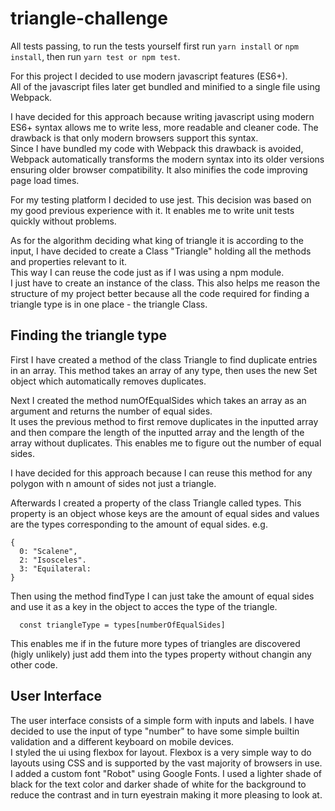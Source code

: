# triangle-challenge

All tests passing, to run the tests yourself first run `yarn install` or `npm install`, then run `yarn test or npm test`.

For this project I decided to use modern javascript features (ES6+).  
All of the javascript files later get bundled and minified to a single file using Webpack.

I have decided for this approach because writing javascript using modern ES6+ syntax allows me to write less, more readable and cleaner code. The drawback is that only modern browsers support this syntax.  
Since I have bundled my code with Webpack this drawback is avoided, Webpack automatically transforms the modern syntax into its older versions ensuring older browser compatibility. It also minifies the code improving page load times.

For my testing platform I decided to use jest. This decision was based on my good previous experience with it.
It enables me to write unit tests quickly without problems.

As for the algorithm deciding what king of triangle it is according to the input, I have decided to create a Class "Triangle" holding all the methods and properties relevant to it.  
This way I can reuse the code just as if I was using a npm module.  
I just have to create an instance of the class. This also helps me reason the structure of my project better because all the code required for finding a triangle type is in one place - the triangle Class.

## Finding the triangle type ##

First I have created a method of the class Triangle to find duplicate entries in an array. This method takes an array of any type, 
then uses the new Set object which automatically removes duplicates.

Next I created the method numOfEqualSides which takes an array as an argument and returns the number of equal sides.     
It uses the previous method to first remove duplicates in the inputted array and then compare the length of the inputted array and the length of the array without duplicates. This enables me to figure out the number of equal sides.  

I have decided for this approach because I can reuse this method for any polygon with n amount of sides not just a triangle.

Afterwards I created a property of the class Triangle called types.
This property is an object whose keys are the amount of equal sides and values are the types corresponding to the amount of equal sides.
e.g.
```
{
  0: "Scalene",
  2: "Isosceles".
  3: "Equilateral:
}
```
Then using the method findType I can just take the amount of equal sides and use it as a key in the object to acces the type of the triangle.
```
  const triangleType = types[numberOfEqualSides] 
```

This enables me if in the future more types of triangles are discovered (higly unlikely) just add them into the types property without changin any other code.

## User Interface ##
The user interface consists of a simple form with inputs and labels. I have decided to use the input of type "number" to have some simple builtin validation and a different keyboard on mobile devices.  
I styled the ui using flexbox for layout. Flexbox is a very simple way to do layouts using CSS and is supported by the vast majority of browsers in use.  
I added a custom font "Robot" using Google Fonts. I used a lighter shade of black for the text color and darker shade of white for the background to reduce the contrast and in turn eyestrain making it more pleasing to look at.




